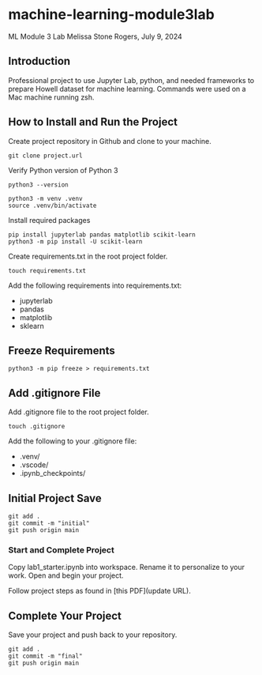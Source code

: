 # machine-learning-module3lab
ML Module 3 Lab
Melissa Stone Rogers, July 9, 2024

## Introduction
Professional project to use Jupyter Lab, python, and needed frameworks to prepare Howell dataset for machine learning.
Commands were used on a Mac machine running zsh.  

## How to Install and Run the Project
Create project repository in Github and clone to your machine.

```
git clone project.url
```
Verify Python version of Python 3
```
python3 --version

```
```
python3 -m venv .venv 
source .venv/bin/activate  
```

Install required packages 
```
pip install jupyterlab pandas matplotlib scikit-learn
python3 -m pip install -U scikit-learn
```

Create requirements.txt in the root project folder. 
```
touch requirements.txt
```
Add the following requirements into requirements.txt:
- jupyterlab
- pandas
- matplotlib
- sklearn

## Freeze Requirements

```
python3 -m pip freeze > requirements.txt
```

## Add .gitignore File
Add .gitignore file to the root project folder. 
```
touch .gitignore
```
Add the following to your .gitignore file: 
- .venv/
- .vscode/
- .ipynb_checkpoints/

## Initial Project Save
```
git add .
git commit -m "initial"                         
git push origin main
```
### Start and Complete Project 
Copy lab1_starter.ipynb into workspace. Rename it to personalize to your work. Open and begin your project. 

Follow project steps as found in [this PDF](update URL).

## Complete Your Project
Save your project and push back to your repository. 
```
git add .
git commit -m "final"                         
git push origin main
```